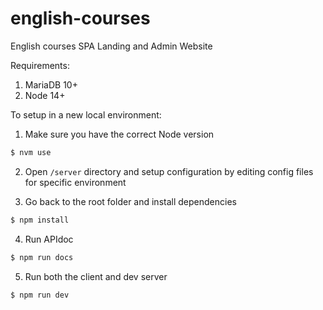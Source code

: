 # english-courses

English courses SPA Landing and Admin Website

Requirements:

1. MariaDB 10+
2. Node 14+

To setup in a new local environment:

1. Make sure you have the correct Node version

```sh
$ nvm use
```

2. Open `/server` directory and setup configuration by editing config files for specific environment

3. Go back to the root folder and install dependencies

```sh
$ npm install
```

4. Run APIdoc

```sh
$ npm run docs
```

5. Run both the client and dev server

```sh
$ npm run dev
```
